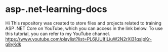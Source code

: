 # asp-.net-learning-docs

Hi
This repository was created to store files and projects related to training ASP .NET Core on YouTube, which you can access in the link below.
To use this tutorial, you can refer to my YouTube channel.
https://www.youtube.com/playlist?list=PL6jUUIfILiuW2N2rXl31qsIpKr-g8yKdk
